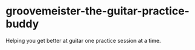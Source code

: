 # groovemeister-the-guitar-practice-buddy
Helping you get better at guitar one practice session at a time.
